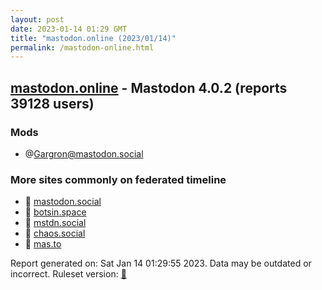 ```yaml
---
layout: post
date: 2023-01-14 01:29 GMT
title: "mastodon.online (2023/01/14)"
permalink: /mastodon-online.html
---
```


## [mastodon.online](https://mastodon.online) - Mastodon 4.0.2 (reports 39128 users)

### Mods
 * @Gargron@mastodon.social

### More sites commonly on federated timeline

* 🐘 [mastodon.social](/mastodon-social.html)
* 🐘 [botsin.space](/botsin-space.html)
* 🐘 [mstdn.social](/mstdn-social.html)
* 🐘 [chaos.social](/chaos-social.html)
* 🐘 [mas.to](/mas-to.html)

Report generated on: Sat Jan 14 01:29:55 2023. Data may be outdated or incorrect.
Ruleset version: [🧁](/version-cupcake)
